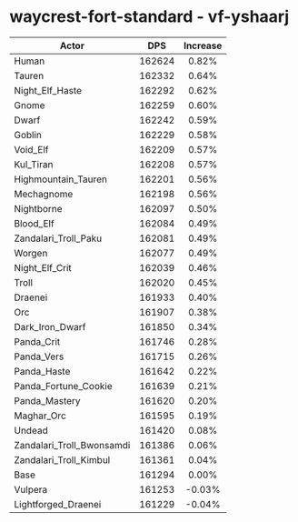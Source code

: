 # waycrest-fort-standard - vf-yshaarj
| Actor | DPS | Increase |
|---|:---:|:---:|
|Human|162624|0.82%|
|Tauren|162332|0.64%|
|Night_Elf_Haste|162292|0.62%|
|Gnome|162259|0.60%|
|Dwarf|162242|0.59%|
|Goblin|162229|0.58%|
|Void_Elf|162209|0.57%|
|Kul_Tiran|162208|0.57%|
|Highmountain_Tauren|162201|0.56%|
|Mechagnome|162198|0.56%|
|Nightborne|162097|0.50%|
|Blood_Elf|162084|0.49%|
|Zandalari_Troll_Paku|162081|0.49%|
|Worgen|162077|0.49%|
|Night_Elf_Crit|162039|0.46%|
|Troll|162020|0.45%|
|Draenei|161933|0.40%|
|Orc|161907|0.38%|
|Dark_Iron_Dwarf|161850|0.34%|
|Panda_Crit|161746|0.28%|
|Panda_Vers|161715|0.26%|
|Panda_Haste|161642|0.22%|
|Panda_Fortune_Cookie|161639|0.21%|
|Panda_Mastery|161620|0.20%|
|Maghar_Orc|161595|0.19%|
|Undead|161420|0.08%|
|Zandalari_Troll_Bwonsamdi|161386|0.06%|
|Zandalari_Troll_Kimbul|161361|0.04%|
|Base|161294|0.00%|
|Vulpera|161253|-0.03%|
|Lightforged_Draenei|161229|-0.04%|
